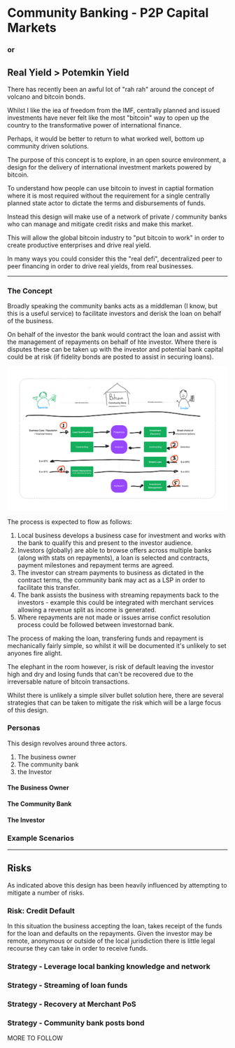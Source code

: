 # Community Banking - P2P Capital Markets
### or 
## Real Yield > Potemkin Yield

There has recently been an awful lot of "rah rah" around the concept of volcano and bitcoin bonds.

Whilst I like the iea of freedom from the IMF, centrally planned and issued investments have never felt like the most "bitcoin" way to open up the country to the transformative power of international finance. 

Perhaps, it would be better to return to what worked well, bottom up community driven solutions.

The purpose of this concept is to explore, in an open source environment, a design for the delivery of international investment markets powered by bitcoin. 

To understand how people can use bitcoin to invest in captial formation where it is most required without the requirement for a single centrally planned state actor to dictate the terms and disbursements of funds.

Instead this design will make use of a network of private / community banks who can manage and mitigate credit risks and make this market.

This will allow the global bitcoin industry to "put bitcoin to work" in order to create productive enterprises and drive real yield. 

In many ways you could consider this the "real defi", decentralized peer to peer financing in order to drive real yields, from real businesses. 

---

### The Concept

Broadly speaking the community banks acts as a middleman (I know, but this is a useful service) to facilitate investors and derisk the loan on behalf of the business.

On behalf of the investor the bank would contract the loan and assist with the management of repayments on behalf of hte investor. Where there is disputes these can be taken up with the investor and potential bank capital could be at risk (if fidelity bonds are posted to assist in securing loans).

![Peer to Peer Concept Diagram](P2P-Cap-Concept.png)

The process is expected to flow as follows: 

1. Local business develops a business case for investment and works with the bank to qualify this and present to the investor audience. 
2. Investors (globally) are able to browse offers across multiple banks (along with stats on repayments), a loan is selected and contracts, payment milestones and repayment terms are agreed.
3. The investor can stream payments to business as dictated in the contract terms, the community bank may act as a LSP in order to facilitate this transfer.
4. The bank assists the business with streaming repayments back to the investors - example this could be integrated with merchant services allowing a revenue split as income is generated. 
5. Where repayments are not made or issues arrise confict resolution process could be followed between investornad bank.

The process of making the loan, transfering funds and repayment is mechanically fairly simple, so whilst it will be documented it's unlikely to set anyones fire alight. 

The elephant in the room however, is risk of default leaving the investor high and dry and losing funds that can't be recovered due to the irreversable nature of bitcoin transactions. 

Whilst there is unlikely a simple silver bullet solution here, there are several strategies that can be taken to mitigate the risk which will be a large focus of this design. 

### Personas

This design revolves around three actors. 

1. The business owner
2. The community bank
3. the Investor

#### The Business Owner

#### The Community Bank

#### The Investor

### Example Scenarios

---

## Risks

As indicated above this design has been heavily influenced by attempting to mitigate a number of risks. 

### Risk: Credit Default

In this situation the business accepting the loan, takes receipt of the funds for the loan and defaults on the repayments. Given the investor may be remote, anonymous or outside of the local jurisdiction there is little legal recourse they can take in order to receive funds.

### Strategy - Leverage local banking knowledge and network 

### Strategy - Streaming of loan funds

### Strategy - Recovery at Merchant PoS

### Strategy - Community bank posts bond 




MORE TO FOLLOW
